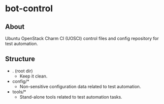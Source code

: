 # bot-control

## About
Ubuntu OpenStack Charm CI (UOSCI) control files and config repository for test automation.

## Structure
* . (root dir)
  - Keep it clean.
* config/*
  - Non-sensitive configuration data related to test automation.
* tools/*
  - Stand-alone tools related to test automation tasks.
